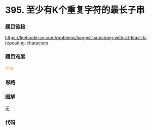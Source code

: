 # 395. 至少有K个重复字符的最长子串

### 题目链接

https://leetcode-cn.com/problems/longest-substring-with-at-least-k-repeating-characters

### 题目难度

<font color=#F0AD4E>中等</font>

### 思路



### 图解

无

### 代码

```python
```